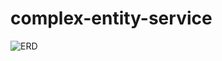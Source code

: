 # complex-entity-service

![ERD](https://github.com/user-attachments/assets/f9806b15-1c62-4f30-8449-f103a4e9c40b)
